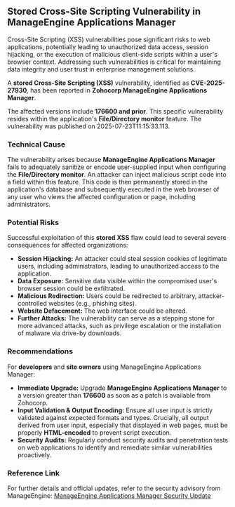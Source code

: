 ## Stored Cross-Site Scripting Vulnerability in ManageEngine Applications Manager

Cross-Site Scripting (XSS) vulnerabilities pose significant risks to web applications, potentially leading to unauthorized data access, session hijacking, or the execution of malicious client-side scripts within a user's browser context. Addressing such vulnerabilities is critical for maintaining data integrity and user trust in enterprise management solutions.

A **stored Cross-Site Scripting (XSS)** vulnerability, identified as **CVE-2025-27930**, has been reported in **Zohocorp ManageEngine Applications Manager**.

The affected versions include **176600 and prior**. This specific vulnerability resides within the application's **File/Directory monitor** feature. The vulnerability was published on 2025-07-23T11:15:33.113.

### Technical Cause

The vulnerability arises because **ManageEngine Applications Manager** fails to adequately sanitize or encode user-supplied input when configuring the **File/Directory monitor**. An attacker can inject malicious script code into a field within this feature. This code is then permanently stored in the application's database and subsequently executed in the web browser of any user who views the affected configuration or page, including administrators.

### Potential Risks

Successful exploitation of this **stored XSS** flaw could lead to several severe consequences for affected organizations:

*   **Session Hijacking:** An attacker could steal session cookies of legitimate users, including administrators, leading to unauthorized access to the application.
*   **Data Exposure:** Sensitive data visible within the compromised user's browser session could be exfiltrated.
*   **Malicious Redirection:** Users could be redirected to arbitrary, attacker-controlled websites (e.g., phishing sites).
*   **Website Defacement:** The web interface could be altered.
*   **Further Attacks:** The vulnerability can serve as a stepping stone for more advanced attacks, such as privilege escalation or the installation of malware via drive-by downloads.

### Recommendations

For **developers** and **site owners** using ManageEngine Applications Manager:

*   **Immediate Upgrade:** Upgrade **ManageEngine Applications Manager** to a version greater than **176600** as soon as a patch is available from Zohocorp.
*   **Input Validation & Output Encoding:** Ensure all user input is strictly validated against expected formats and types. Crucially, all output derived from user input, especially that displayed in web pages, must be properly **HTML-encoded** to prevent script execution.
*   **Security Audits:** Regularly conduct security audits and penetration tests on web applications to identify and remediate similar vulnerabilities proactively.

### Reference Link

For further details and official updates, refer to the security advisory from ManageEngine:
[ManageEngine Applications Manager Security Update](https://www.manageengine.com/products/applications_manager/security-updates/security-updates-cve-2025-27930.html)